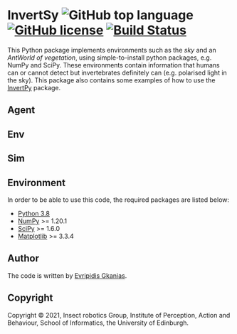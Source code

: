 # InvertSy ![GitHub top language](https://img.shields.io/github/languages/top/evgkanias/InvertSimulations) [![GitHub license](https://img.shields.io/github/license/evgkanias/InvertSimulations)](https://github.com/evgkanias/InvertSimulations/blob/main/LICENSE) [![Build Status](https://travis-ci.com/evgkanias/InvertSimulations.svg?token=tyo7V4GZ2Vq6iYPrXVLD&branch=main)](https://travis-ci.com/evgkanias/InvertSimulations)

This Python package implements environments such as the *sky* and an *AntWorld of
vegetation*, using  simple-to-install python packages, e.g. NumPy and SciPy. These
environments contain information that humans can or cannot detect but invertebrates
definitely can (e.g. polarised light in the sky). This package also contains some
examples of how to use the [InvertPy]() package.


## Agent

## Env

## Sim

## Environment

In order to be able to use this code, the required packages are listed below:
* [Python 3.8](https://www.python.org/downloads/release/python-380/)
* [NumPy](https://numpy.org/)  >= 1.20.1
* [SciPy](https://www.scipy.org/) >= 1.6.0
* [Matplotlib]() >= 3.3.4

## Author

The code is written by [Evripidis Gkanias](https://evgkanias.github.io/).

## Copyright

Copyright &copy; 2021, Insect robotics Group, Institute of Perception,
Action and Behaviour, School of Informatics, the University of Edinburgh.
